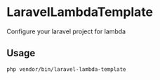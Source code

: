 # LaravelLambdaTemplate

Configure your laravel project for lambda

## Usage

```
php vendor/bin/laravel-lambda-template
```
